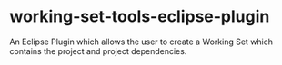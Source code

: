 # working-set-tools-eclipse-plugin
An Eclipse Plugin which allows the user to create a Working Set which contains the project and project dependencies.
